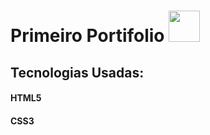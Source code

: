 <h1> Primeiro Portifolio <img width="50px" heigth="50px" src="https://user-images.githubusercontent.com/103793795/184046607-4d1b66bd-5917-4787-9d95-35d59b1d7c19.png"></h1>

<h2>Tecnologias Usadas:</h2>

<h4>HTML5</h4>
<h4>CSS3</h4>






